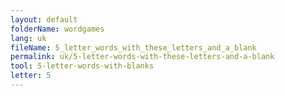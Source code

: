 ```yaml
---
layout: default
folderName: wordgames
lang: uk
fileName: 5_letter_words_with_these_letters_and_a_blank
permalink: uk/5-letter-words-with-these-letters-and-a-blank
tool: 5-letter-words-with-blanks
letter: 5
---
```

